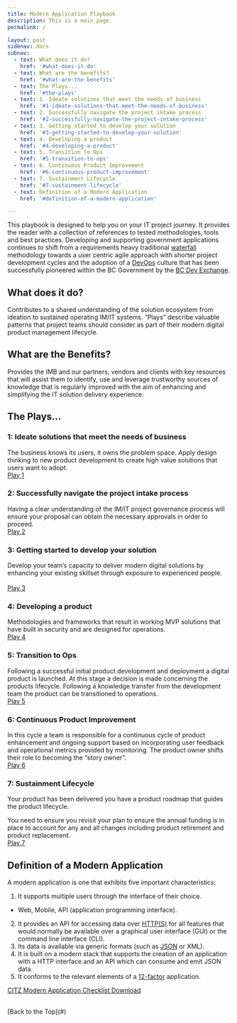 ```yaml
---
title: Modern Application Playbook
description: This is a main page.
permalink: /

layout: post
sidenav: docs
subnav:
  - text: What does it do?
    href: '#what-does-it-do'
  - text: What are the benefits?
    href: '#what-are-the-benefits'
  - text: The Plays...
    href: '#the-plays'
  - text: 1. Ideate solutions that meet the needs of business
    href: '#1-ideate-solutions-that-meet-the-needs-of-business'
  - text: 2. Successfully navigate the project intake process
    href: '#2-successfully-navigate-the-project-intake-process'
  - text: 3. Getting started to develop your solution
    href: '#3-getting-started-to-develop-your-solution'
  - text: 4. Developing a product
    href: '#4-developing-a-product'
  - text: 5. Transition to Ops
    href: '#5-transition-to-ops'
  - text: 6. Continuous Product Improvement
    href: '#6-continuous-product-improvement'
  - text: 7. Sustainment Lifecycle
    href: '#7-sustainment-lifecycle'
  - text: Definition of a Modern Application
    href: '#definition-of-a-modern-application'

---
```

This playbook is designed to help you on your IT project journey. It provides the reader with a collection of references to tested methodologies, tools and best practices.  Developing and supporting government applications continues to shift from a requirements heavy traditional [waterfall](https://en.wikipedia.org/wiki/Waterfall_model) methodology towards a user centric agile approach with shorter project development cycles and the adoption of a [DevOps](https://www.lucidchart.com/blog/devops-process-flow) culture that has been successfully pioneered within the BC Government by the [BC Dev Exchange](https://bcdevexchange.org/).  

## What does it do?
Contributes to a shared understanding of the solution ecosystem from ideation to sustained operating IM/IT systems. “Plays” describe valuable patterns that project teams should consider as part of their modern digital product management lifecycle. 

## What are the Benefits?
Provides the IMB and our partners, vendors and clients with key resources that will assist them to identify, use and leverage trustworthy sources of knowledge that is regularly improved with the aim of enhancing and simplifying the IT solution delivery experience. 

## The Plays...

### 1: Ideate solutions that meet the needs of business
The business knows its users, it owns the problem space. Apply design thinking to new product development to create high value solutions that users want to adopt.   
[Play 1](/CITZ-IMB-playbook/play1)

### 2: Successfully navigate the project intake process
Having a clear understanding of the IM/IT project governance process will ensure your proposal can obtain the necessary approvals in order to proceed.
<br/>
[Play 2](/CITZ-IMB-playbook/play2)

### 3: Getting started to develop your solution
Develop your team’s capacity to deliver modern digital solutions by enhancing your existing skillset through exposure to experienced people. 	
<br/>
[Play 3](/CITZ-IMB-playbook/play3)

### 4: Developing a product
Methodologies and frameworks that result in working MVP solutions that have built in security and are designed for operations.                                                                                     
[Play 4](/CITZ-IMB-playbook/play4)

### 5: Transition to Ops
Following a successful initial product development and deployment a digital product is launched. At this stage a decision is made concerning the products lifecycle. Following  a knowledge transfer from the development team the product can be transitioned to operations.
<br/>
[Play 5](/CITZ-IMB-playbook/play5)

### 6: Continuous Product Improvement
In this cycle a team is responsible for a continuous cycle of product enhancement and ongoing support based on incorporating user feedback and operational metrics provided by monitoring.  The product owner shifts their role to becoming the “story owner”.
<br/>
[Play 6](/CITZ-IMB-playbook/play6)

### 7: Sustainment Lifecycle
Your product has been delivered you have a product roadmap that guides the product lifecycle.

You need to ensure you revisit your plan to ensure the annual funding is in place to account for any and all changes including product retirement and product replacement.
<br/>
[Play 7](/CITZ-IMB-playbook/play7)

## Definition of a Modern Application
A modern application is one that exhibits five important characteristics:
1. It supports multiple users through the interface of their choice.
  - Web, Mobile, API (application programming interface).
2. It provides an API for accessing data over [HTTP(S)](https://en.wikipedia.org/wiki/HTTPS) for all features that would normally be available over a graphical user interface (GUI) or the command line interface (CLI).
3. Its data is available via generic formats (such as [JSON](https://en.wikipedia.org/wiki/JSON) or XML).
4. It is built on a modern stack that supports the creation of an application with a HTTP interface and an API which can consume and emit JSON data.
5. It conforms to the relevant elements of a [12-factor](https://12factor.net/) application.

[CITZ Modern Application Checklist Download](/CITZ-IMB-playbook/docs/CITZ-IMB-PLAYBOOK.docx)

<br/>
[Back to the Top](#)
